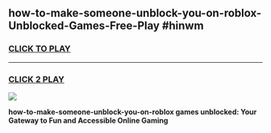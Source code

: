 
## how-to-make-someone-unblock-you-on-roblox-Unblocked-Games-Free-Play #hinwm
<h3>
<a href="https://us.freeplayer.one?title=how-to-make-someone-unblock-you-on-roblox&ref=9M">CLICK TO PLAY</a></h3>
<hr>

<h3>
<a href="https://us.freeplayer.one?title=how-to-make-someone-unblock-you-on-roblox&ref=9M">CLICK 2 PLAY</a>
  
</h3>

<a href="https://us.freeplayer.one?title=how-to-make-someone-unblock-you-on-roblox&ref=9M"><img src="https://clearcache.store/games.png"></a>


**how-to-make-someone-unblock-you-on-roblox games unblocked: Your Gateway to Fun and Accessible Online Gaming**
